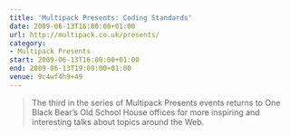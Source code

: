 ```yaml
---
title: 'Multipack Presents: Coding Standards'
date: 2009-06-13T16:00:00+01:00
url: http://multipack.co.uk/presents/
category:
- Multipack Presents
start: 2009-06-13T16:00:00+01:00
end: 2009-06-13T19:00:00+01:00
venue: 9c4wf4h9+49
---
```

> The third in the series of Multipack Presents events returns to One Black Bear’s Old School House offices for more inspiring and interesting talks about topics around the Web.
